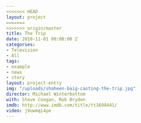 ```yaml
---
<<<<<<< HEAD
layout: project
=======
>>>>>>> origin/master
title: The Trip
date: 2010-11-01 00:00:00 Z
categories:
- Television
- All
tags:
- example
- news
- story
layout: project-entry
img: "/uploads/shaheen-baig-casting-the-trip.jpg"
director: Michael Winterbottom
with: Steve Coogan, Rob Brydon
imdb: http://www.imdb.com/title/tt1698441/
video: j9uwmqi4pe
---
```


